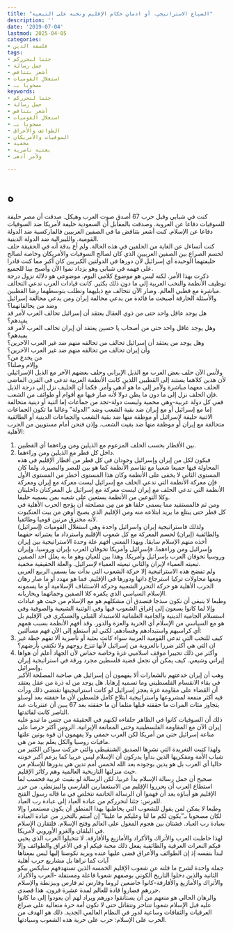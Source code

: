 ```yaml
---
title: "الضياع الاستراتيجي، أو ادمان حكام الإقليم ونخبه على التبعية"
description: ''
date: '2019-07-04'
lastmod: 2025-04-05
categories:
- فلسفة الدين
tags:
- جئنا لنحرركم
- حمل رسالة
- أشعر بتناقض
- استغلال القوميات
- مصحوبا بـ
keywords:
- جئنا لنحرركم
- حمل رسالة
- أشعر بتناقض
- استغلال القوميات
- مصحوبا بـ
- الطوائف والأعراق
- السوفيات والأمريكان
- مخفية
- بعثية ناصرية
- ولأمر أدهى

---
```

# **ه**

كنت في شبابي وقبل حرب 67 أصدق صوت العرب وهيكل. صدقت أن مصر حليفة للسوفيات دفاعا عن العروبة. وصدقت بالمقابل أن السعودية حليفة لأمريكا ضد السوفيات دفاعا عن الإسلام. كنت أشعر بتناقض ما في الصفين العربيين فالماركسية ضد الدولة القومية. والليبرالية ضد الدولة الدينية.  
كنت أتساءل عن الغاية من الحلفين في هذه الحالة. ولم أع بدقة أنه في الحقيقة حلف لحسم الصراع بين الصفين العربيين الذي كان لصالح السوفيات والأمريكان وخاصة لصالح حليفتهما الوحيدة أي إسرائيل لأن دورها في الدولتين الكبريين كان أكبر مما كنت قادرا على فهمه في شبابي وهو يزداد نموا الآن وأصبح بينا للجميع.  
ذكرت بهذا الأمر. لكنه ليس هو موضوع كلامي اليوم. موضوعي هو دلالة نزول درجة توظيف الأنظمة والنخب العربية إلى ما دون ذلك بكثير. كانت قيادات العرب تدعي التحالف مباشرة مع قطبي العالم. وصار الآن تتحالف مع ذيليهما وتطلب بتوسطهما رضا القطبين.  
والأسئلة الحارقة أصبحت ما فائدة من يدعي محالفة إيران ومن يدعي محالفة إسرائيل وضد من يحالفانهما؟  
هل يوجد عاقل واحد حتى من ذوي العقال يعتقد أن إسرائيل تحالف العرب لأمر قد يفيدهم؟  
وهل يوجد عاقل واحد حتى من أصحاب يا حسين يعتقد أن إيران تحالف العرب لأمر قد يفيدهم؟  
وهل يوجد من يعتقد أن إسرائيل تحالف من تحالفه منهم ضد غير العرب الآخرين؟  
وأن إيران تحالف من تحالفه منهم ضد غير العرب الآخرين؟  
من يخدع من؟  
وإلام وصلنا؟  
ولأنس الآن حلف بعض العرب مع الذيل الإيراني وحلف بعضهم الآخر مع الذيل الإسرائيلي لأن هذين كلاهما يستند إلى القطبين اللذين كانت الأنظمة العربية تدعي في القرن الماضي الحلف معهما مباشرة ولأمر إلى ما هو أدهى وأمر. فكما أن الحليف نزل إلى درجة الذيل فإن الحلف نزل إلى ما دون ما يظن دولا لأنه صار فيها مع أقوام أو طوائف من الشعب.  
ففي كل دولة عربية-وهي محمية وليست دولة-تجد من جماعات إما اثنية أو دينية متحالفة إما مع إسرائيل أو مع إيران ضد بقية الشعب وضد “الدولة” وغالبا ما تكون الجماعات الاثنية حليفة لإسرائيل أو موظفة منها ضد بقية الشعب والجماعات الدينية أو الطائفية متحالفة مع إيران أو موظفة منها ضد بقيت الشعب. وإذن فنحن أمام مستويين من الحرب الأهلية:  
1. بين الأقطار بحسب الحلف المزعوم مع الذيلين ومن وراءهما أي القطبين.  
2. داخل كل قطر مع الذيلين ومن وراءهما.  
فيكون لكل من إيران وإسرائيل وجودان في كل قطر من أقطار الإقليم في هذه المحاولة فيها جميعا شعبيا مع تقاسم الأنظمة كما هو بين للبصر والبصيرة. ولما كان المستوى الثاني لا يخفى على الأنظمة وكان هذا المستوى أخطر من المستوى الأول فإن معركة الأنظمة التي تدعي الحلف مع إسرائيل ليست معركة مع إيران ومعركة الأنظمة التي تدعي الحلف مع إيران ليست معركة مع إسرائيل بل المعركتان داخليتان وكلا النوعين من الأنظمة يستعين على شعبه بمن يسميه حليفا.  
ومن ثم فالمستفيد مما يسمى حلفا هو من مِن مصلحته أن يؤجج الحرب الأهلية في كل قطر حتى يبتلع ما يريد ابتلاعه منه ومن الإقليم الذي يصبح أوهن من بيت العنكبوت لأنه مخترق مرتين قوميا وطائفيا.  
ولذلك فاستراتيجية إيران واسرائيل واحدة وهي استغلال القوميات (إسرائيل) والطائفية (إيران) لحسم المعركة مع كل شعوب الإقليم واسترداد ما يعتبرانه حقهما أخذه منهم الإسلام سابقا. وبهذا المعنى أفهم علة وحدة الاستراتيجية بين إيران وإسرائيل ومن وراءهما. فإسرائيل وأمريكا تخوفان العرب بإيران وروسيا. وإيران وروسيا تخوفان العرب بإسرائيل وأمريكا. وهذا بين للعيان وهو ما به يعلل أحد الصفين تبعيته العمياء لإيران والثاني تبعيته العمياء لإسرائيل. والعلة الحقيقية مخفية.  
ولم تفضح هذه الاستراتيجية إلا حركة الشعوب التي بدأت بما يسمى الربيع العربي ومعها محاولات تركيا استرجاع ذاتها ودورها في الإقليم. فما هو مهدد أو ما صار رهان الحرب الأهلية هو حركة التحرر الشعبية وحركة الاستئناف الإسلامية أو ما يسمونه الإسلام السياسي الذي يكفره كلا الصفين وحماتهما ويحاربانه.  
وطبعا لا ينبغي أن نكون سذجا فنصدق أن مشكلهم هو مع الإسلام من حيث هو عبادات وإلا لما كانوا يسعون إلى إغراق الشعوب فيها وفي الوثنية الشيعية والصوفية وفي استسلام الجامية الدينية والجامية العلمانية للاستبداد القبلي والعسكري في الإقليم بل هو مع السياسي من الإسلام أي الحرية والعزة والدور. وقد أفهم الأنظمة بسبب همهم أي كراسيهم واستبدادهم وفسادهم. لكني لم أستطع إلى الآن فهم مسألتين:  
1. كيف للنخب التي تدعي القومية العربية سواء كانت بعثية أو ناصرية ألا تفهم خطة غير ان التي هي أكثر ضررا بالعروبة من إسرائيل لأنها تنزع روحهم ولا تكتفي بأرضهم؟  
2. وأكثر من ذلك تحييرا موقف اسلاميي غزة وخاصة حماس لأن الجهاد أعلم أن هواها إيراني وشيعي. كيف يمكن أن تجعل قضية فلسطين مجرد ورقة في استراتيجية إيران وإسرائيل.  
وهب أن إيران خدعتهم بالشعارات ألا يفهمون أن إسرائيل هي صاحبة المصلحة الأكبر في بقاء الانقسام الفلسطيني وما تسميه إرهابا. هل يوجد من له ذرة من عقل يعتقد أن القضاء على مقاومة غزة يعجز إسرائيل لو كانت استراتيجيتها تقتضي ذلك ورأت فيه أكثر منفعة لمشروعها واستراتيجية ابتلاع كامل فلسطين لأن ما حققته بعد أوسلو يتجاوز مئات المرات ما حققته قبلها مثلما أن ما حققته بعد 67 يبين أن عنتريات عبد الناصر كانت لفائدتها.  
ذلك أن السوفيات كانوا في الظاهر حلفاءه لكنهم في الحقيقة من جنس ما تبدو عليه إيران الآن مع المقاومة الفلسطينية وحتى الممانعة الإيرانية. الروس أكثر حرصا على مناعة إسرائيل حتى من أمريكا لكن العرب حمقى ولا يفهمون أن قوة بوتين علتها مافيات روسيا والكل يعلم بيد من هي.  
ولهذا كتبت التغريدة التي نشرها الصديق الشنقيطي والتي حركت سواكن الكثير من شباب الأمة ومفكريها الذين بدأوا يدركون أن الإسلام ليس عربيا كما يزعم أكبر خونته حاليا أي العرب بل هو يدين بوجوده بعد الله لخمس أمم تدين هي بدورها للإسلام من حيث منزلتها التاريخية العالمية وهم ركائز الإقليم.  
صحيح أن حمل رسالة الإسلام بدأ عربيا. لكن الرسالة لو بقيت عربية فحسب لما استطاع العرب أن يحرروا الإقليم من الاستعمارين الفارسي والبيزنطي. من حرر الإقليم هو أبناؤه بعد أن فهموا أن الرسالة الخاتمة تتخلص في ما قاله رسول الفتح للفرس: جئنا لنحرركم من عبادة العباد إلى عبادة رب العباد.  
وطبعا لا يمكن لمن يقول للشعوب التي يخاطبها بهذا المنطق أن يكون مستعمرا وإلا لكان مصحوبا بـ”يكون لكم ما لنا وعليكم ما علينا” إن آمنتم بالتحرر من عبادة العبادة بعبادة رب العباد. فشتان بين هجوم المغول على العالم وفتح الإسلام. فلتقارن الإسلام في البلقان والغزو الأوروبي لأمريكا.  
لهذا خاطبت العرب والأتراك والأكراد والأمازيغ والأفارقة. لا تتخيلوا الغرب الذي يحيي فيكم النعرات العرقية والطائفية يفعل ذلك محبة فيكم أو في الأعراق والطوائف وإلا لبدأ بنفسه إذ إن الطوائف والأعراق قضى عليها عنده ويريد نكوصنا إليها ليس بمعناها آيات كما نراها بل مشاريع حرب أهلية  
جملة واحدة لشرح ما قلته عن شعوب الإقليم الخمسة الذين تستهدفهم سايكس بيكو الثانية والذين دخلوا التاريخ الكوني بوصفهم شعوبا فاعلة ومستقلة -العرب والأكراد والأتراك والأمازيغ والأفارقة-كانوا خاضعين لروما وفارس ثم فارس وبيزنطة والإسلام حررهم فصاروا قادة للعالم لمدة عشرة قرون. هذا قصدي.  
والرهان الحالي هو منعهم من أن يستأنفوا دورهم ويراد لهم أن يعودوا إلى ما كانوا عليه قبل الإسلام شعوبا تتناحر وتتقاتل حتى لا تكون أمة حرة متعالية على صراع العرقيات والثقافات وساعية لدور في النظام العالمي الجديد. ذلك هو الهدف من الحرب على الإسلام: حرب على حرية هذه الشعوب وسيادتها.

###
